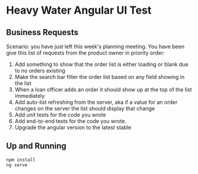 # Heavy Water Angular UI Test

## Business Requests

Scenario: you have just left this week's planning meeting. You have been give this list of requests from the product owner in priority order:

  1. Add something to show that the order list is either loading or blank due to no orders existing
  1. Make the search bar filter the order list based on any field showing in the list
  1. When a loan officer adds an order it should show up at the top of the list immediately
  1. Add auto-list refreshing from the server, aka if a value for an order changes on the server the list should display that change 
  1. Add unit tests for the code you wrote
  1. Add end-to-end tests for the code you wrote.
  1. Upgrade the angular version to the latest stable




## Up and Running

```
npm install
ng serve
```


